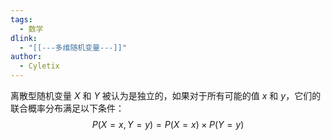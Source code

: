 ```yaml
---
tags:
  - 数学
dlink:
  - "[[---多维随机变量---]]"
author:
  - Cyletix
---
```

离散型随机变量 $X$ 和 $Y$ 被认为是独立的，如果对于所有可能的值 $x$ 和 $y$，它们的联合概率分布满足以下条件：
$$ P(X = x, Y = y) = P(X = x) \times P(Y = y) $$